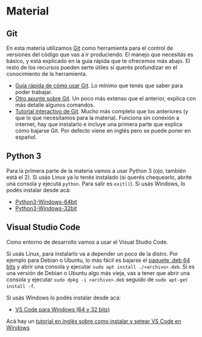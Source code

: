 # Material

## Git

En esta materia utilizamos [Git](https://git-scm.com/) como herramienta para el control de versiones del código que vas a ir produciendo. El manejo que necesitás es básico, y está explicado en la guía rápida que te ofrecemos más abajo. El resto de los recursos pueden serte útiles si querés profundizar en el conocimiento de la herramienta.

* [Guía rápida de cómo usar Git](https://github.com/obj1-unahur-2018s2/docs/wiki/Guia-r%C3%A1pida-de-GIT). Lo mínimo que tenés que saber para poder trabajar.
* [Otro apunte sobre Git](https://docs.google.com/document/d/1ozqfYCwt-37stynmgAd5wJlNOFKWYQeIZoeqXpAEs0I/edit). Un poco más extenso que el anterior, explica con más detalle algunos comandos.
* [Tutorial interactivo de Git](https://github.com/jlord/git-it-electron). Mucho más completo que los anteriores (y que lo que necesitamos para la materia). Funciona sin conexión a internet, hay que instalarlo e incluye una primera parte que explica cómo bajarse Git. Por defecto viene en inglés pero se puede poner en español.

## Python 3

Para la primera parte de la materia vamos a usar Python 3 (ojo, también está el 2). Si usás Linux ya lo tenés instalado (si querés chequearlo, abrite una consola y ejecutá `python`. Para salir es `exit()`). Si usás Windows, lo podés instalar desde acá:

* [Python3-Windows-64bit](https://www.python.org/ftp/python/3.8.1/python-3.8.1-amd64.exe)
* [Python3-Windows-32bit](https://www.python.org/ftp/python/3.8.1/python-3.8.1.exe)


## Visual Studio Code

Como entorno de desarrollo vamos a usar el Visual Studio Code.

Si usás Linux, para instalarlo va a depender un poco de la distro. Por ejemplo para Debian o Ubuntu, lo más fácil es bajarse el [paquete .deb 64 bits](https://go.microsoft.com/fwlink/?LinkID=760868)  y abrir una consola y ejecutar `sudo apt install ./<archivo>.deb`. Si es una versión de Debian o Ubuntu algo más vieja, vas a tener que abrir una consola y ejecutar `sudo dpkg -i <archivo>.deb` seguido de `sudo apt-get install -f`.

Si usás Windows lo podés instalar desde acá:

* [VS Code para Windows (64 y 32 bits)](https://code.visualstudio.com/#alt-downloads)

Acá hay un [tutorial en inglés sobre como instalar y setear VS Code en Windows](https://code.visualstudio.com/docs/setup/windows)
